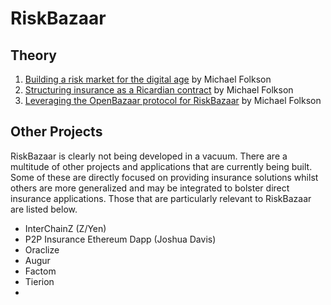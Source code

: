 # RiskBazaar

## Theory
1. [Building a risk market for the digital age](building-a-risk-market.md) by Michael Folkson
2. [Structuring insurance as a Ricardian contract](structuring-insurance-as-a-Ricardian-contract.md) by Michael Folkson
3. [Leveraging the OpenBazaar protocol for RiskBazaar](openbazaar-protocol.md) by Michael Folkson

## Other Projects
RiskBazaar is clearly not being developed in a vacuum. There are a multitude of other projects and applications that are currently being built. Some of these are directly focused on providing insurance solutions whilst others are more generalized and may be integrated to bolster direct insurance applications. Those that are particularly relevant to RiskBazaar are listed below.

* InterChainZ (Z/Yen)
* P2P Insurance Ethereum Dapp (Joshua Davis)
* Oraclize
* Augur
* Factom
* Tierion
* 
